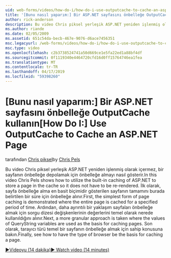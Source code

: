 ```yaml
---
uid: web-forms/videos/how-do-i/how-do-i-use-outputcache-to-cache-an-aspnet-page
title: '[Bunu nasıl yaparım:] Bir ASP.NET sayfasını önbelleğe OutputCache kullanın | Microsoft Docs'
author: rick-anderson
description: Bu video Chris piksel yerleşik ASP.NET yeniden işlenmiş olarak içermez, bir sayfanın önbelleğe depolamak için önbelleğe almayı nasıl gösterir. İlk olarak,...
ms.author: riande
ms.date: 02/05/2009
ms.assetid: 651c54da-becb-467e-9076-d6ace7456351
msc.legacyurl: /web-forms/videos/how-do-i/how-do-i-use-outputcache-to-cache-an-aspnet-page
msc.type: video
ms.openlocfilehash: c2b3738524741a50d669ce1e5fa22ed1a88bf4df
ms.sourcegitcommit: 0f1119340e4464720cfd16d0ff15764746ea1fea
ms.translationtype: MT
ms.contentlocale: tr-TR
ms.lasthandoff: 04/17/2019
ms.locfileid: "59398260"
---
```

# <a name="how-do-i-use-outputcache-to-cache-an-aspnet-page"></a><span data-ttu-id="f74f0-104">[Bunu nasıl yaparım:] Bir ASP.NET sayfasını önbelleğe OutputCache kullanın</span><span class="sxs-lookup"><span data-stu-id="f74f0-104">[How Do I:] Use OutputCache to Cache an ASP.NET Page</span></span>

<span data-ttu-id="f74f0-105">tarafından [Chris piksel](https://twitter.com/chrispels)</span><span class="sxs-lookup"><span data-stu-id="f74f0-105">by [Chris Pels](https://twitter.com/chrispels)</span></span>

<span data-ttu-id="f74f0-106">Bu video Chris piksel yerleşik ASP.NET yeniden işlenmiş olarak içermez, bir sayfanın önbelleğe depolamak için önbelleğe almayı nasıl gösterir.</span><span class="sxs-lookup"><span data-stu-id="f74f0-106">In this video Chris Pels shows how to utilize the built-in caching of ASP.NET to store a page in the cache so it does not have to be re-rendered.</span></span> <span data-ttu-id="f74f0-107">İlk olarak, sayfa önbelleğe alma en basit biçimidir gösterilen sayfanın tamamını burada belirtilen bir süre için önbelleğe alınır.</span><span class="sxs-lookup"><span data-stu-id="f74f0-107">First, the simplest form of page caching is demonstrated where the entire page is cached for a specified period of time.</span></span> <span data-ttu-id="f74f0-108">Ardından, daha ayrıntılı bir yaklaşım sayfaları önbelleğe almak için sorgu dizesi değişkenlerinin değerlerini temel olarak nerede kullanıldığını alınır.</span><span class="sxs-lookup"><span data-stu-id="f74f0-108">Next, a more granular approach is taken where the values of QueryString variables are used as the basis for caching pages.</span></span> <span data-ttu-id="f74f0-109">Son olarak, tarayıcı türü temel bir sayfanın önbelleğe almak için sahip konusuna bakın.</span><span class="sxs-lookup"><span data-stu-id="f74f0-109">Finally, see how to have the type of browser be the basis for caching a page.</span></span>

[<span data-ttu-id="f74f0-110">&#9654;Videoyu (14 dakika)</span><span class="sxs-lookup"><span data-stu-id="f74f0-110">&#9654; Watch video (14 minutes)</span></span>](https://channel9.msdn.com/Blogs/ASP-NET-Site-Videos/how-do-i-use-outputcache-to-cache-an-aspnet-page)

